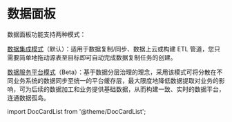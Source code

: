 # 数据面板

数据面板功能支持两种模式：

[数据集成模式](etl-mode)（默认）：适用于数据复制/同步、数据上云或构建 ETL 管道，您只需要简单地拖动源表至目标即可自动完成数据复制任务的创建。

[数据服务平台模式](daas-mode)（Beta）：基于数据分层治理的理念，采用该模式可将分散在不同业务系统的数据同步至统一的平台缓存层，最大限度地降低数据提取对业务的影响，可为后续的数据加工和业务提供基础数据，从而构建一致、实时的数据平台，连通数据孤岛。

import DocCardList from '@theme/DocCardList';

<DocCardList />